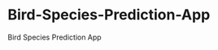   # Bird-Species-Prediction-App
Bird Species Prediction App
     
          
         
                       
             
                        
             
                                  
                                     
                                     
                                                      
                                        
                                      
